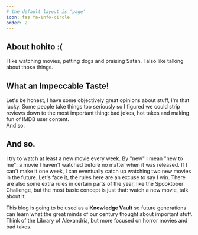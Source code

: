 ```yaml
---
# the default layout is 'page'
icon: fas fa-info-circle
order: 2
---
```

## About hohito :(
I like watching movies, petting dogs and praising Satan. I also like talking about those things.

## What an Impeccable Taste!
Let's be honest, I have some objectively great opinions about stuff, I'm that lucky. Some people take things too seriously so I figured we could strip reviews down to the most important thing: bad jokes, hot takes and making fun of IMDB user content.<br/>
And so.

## And so.
I try to watch at least a new movie every week. By "new" I mean "new to me": a movie I haven't watched before no matter when it was released. If I can't make it one week, I can eventually catch up watching two new movies in the future. Let's face it, the rules here are an excuse to say I win. There are also some extra rules in certain parts of the year, like the Spooktober Challenge, but the most basic concept is just that: watch a new movie, talk about it.

This blog is going to be used as a **Knowledge Vault** so future generations can learn what the great minds of our century thought about important stuff. Think of the Library of Alexandria, but more focused on horror movies and bad takes.